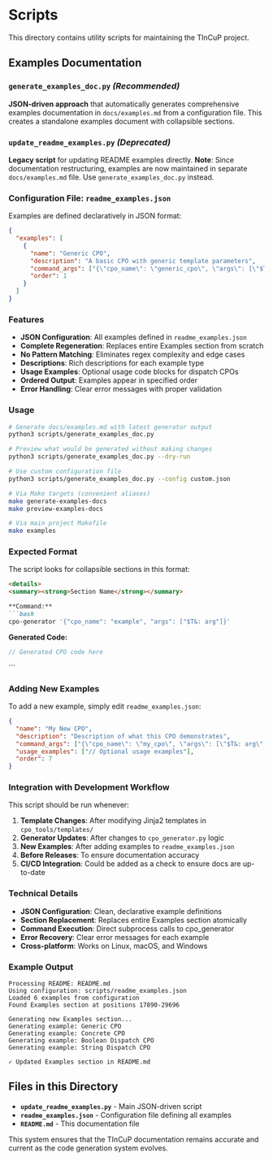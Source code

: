 # Scripts

This directory contains utility scripts for maintaining the TInCuP project.

## Examples Documentation

### `generate_examples_doc.py` *(Recommended)*

**JSON-driven approach** that automatically generates comprehensive examples documentation in `docs/examples.md` from a configuration file. This creates a standalone examples document with collapsible sections.

### `update_readme_examples.py` *(Deprecated)*

**Legacy script** for updating README examples directly. **Note**: Since documentation restructuring, examples are now maintained in separate `docs/examples.md` file. Use `generate_examples_doc.py` instead.

### Configuration File: `readme_examples.json`

Examples are defined declaratively in JSON format:

```json
{
  "examples": [
    {
      "name": "Generic CPO",
      "description": "A basic CPO with generic template parameters",
      "command_args": ["{\"cpo_name\": \"generic_cpo\", \"args\": [\"$T1&: arg1\", \"$T2&: arg2\"]}"],
      "order": 1
    }
  ]
}
```

### Features

- **JSON Configuration**: All examples defined in `readme_examples.json`
- **Complete Regeneration**: Replaces entire Examples section from scratch
- **No Pattern Matching**: Eliminates regex complexity and edge cases
- **Descriptions**: Rich descriptions for each example type
- **Usage Examples**: Optional usage code blocks for dispatch CPOs
- **Ordered Output**: Examples appear in specified order
- **Error Handling**: Clear error messages with proper validation

### Usage

```bash
# Generate docs/examples.md with latest generator output
python3 scripts/generate_examples_doc.py

# Preview what would be generated without making changes
python3 scripts/generate_examples_doc.py --dry-run

# Use custom configuration file
python3 scripts/generate_examples_doc.py --config custom.json

# Via Make targets (convenient aliases)
make generate-examples-docs
make preview-examples-docs

# Via main project Makefile
make examples
```

### Expected Format

The script looks for collapsible sections in this format:

```markdown
<details>
<summary><strong>Section Name</strong></summary>

**Command:**
```bash
cpo-generator '{"cpo_name": "example", "args": ["$T&: arg"]}'
```

**Generated Code:**
```cpp
// Generated CPO code here
```

</details>
```

### Adding New Examples

To add a new example, simply edit `readme_examples.json`:

```json
{
  "name": "My New CPO",
  "description": "Description of what this CPO demonstrates",
  "command_args": ["{\"cpo_name\": \"my_cpo\", \"args\": [\"$T&: arg\"]}"],
  "usage_examples": ["// Optional usage examples"],
  "order": 7
}
```

### Integration with Development Workflow

This script should be run whenever:

1. **Template Changes**: After modifying Jinja2 templates in `cpo_tools/templates/`
2. **Generator Updates**: After changes to `cpo_generator.py` logic
3. **New Examples**: After adding examples to `readme_examples.json`
4. **Before Releases**: To ensure documentation accuracy
5. **CI/CD Integration**: Could be added as a check to ensure docs are up-to-date

### Technical Details

- **JSON Configuration**: Clean, declarative example definitions
- **Section Replacement**: Replaces entire Examples section atomically
- **Command Execution**: Direct subprocess calls to cpo_generator
- **Error Recovery**: Clear error messages for each example
- **Cross-platform**: Works on Linux, macOS, and Windows

### Example Output

```
Processing README: README.md
Using configuration: scripts/readme_examples.json
Loaded 6 examples from configuration
Found Examples section at positions 17890-29696

Generating new Examples section...
Generating example: Generic CPO
Generating example: Concrete CPO
Generating example: Boolean Dispatch CPO
Generating example: String Dispatch CPO

✓ Updated Examples section in README.md
```

## Files in this Directory

- **`update_readme_examples.py`** - Main JSON-driven script
- **`readme_examples.json`** - Configuration file defining all examples  
- **`README.md`** - This documentation file

This system ensures that the TInCuP documentation remains accurate and current as the code generation system evolves.

